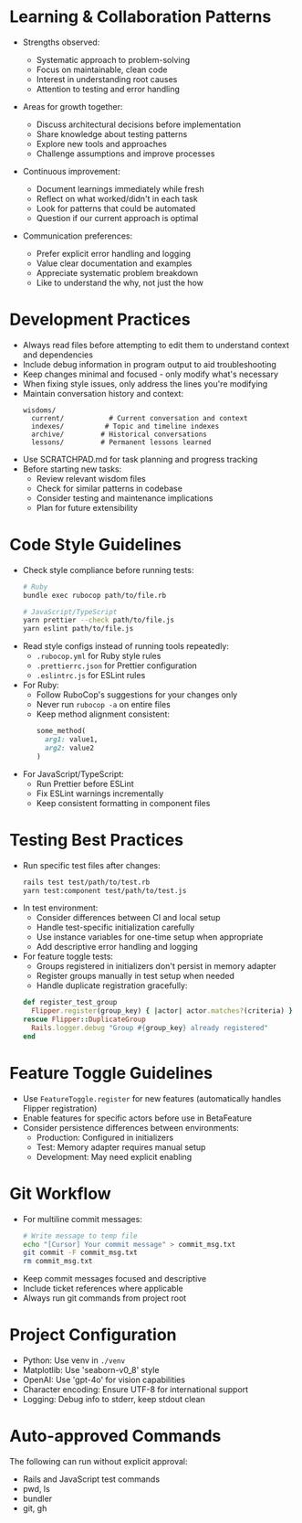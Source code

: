 # Learning & Collaboration Patterns

- Strengths observed:
  - Systematic approach to problem-solving
  - Focus on maintainable, clean code
  - Interest in understanding root causes
  - Attention to testing and error handling

- Areas for growth together:
  - Discuss architectural decisions before implementation
  - Share knowledge about testing patterns
  - Explore new tools and approaches
  - Challenge assumptions and improve processes

- Continuous improvement:
  - Document learnings immediately while fresh
  - Reflect on what worked/didn't in each task
  - Look for patterns that could be automated
  - Question if our current approach is optimal

- Communication preferences:
  - Prefer explicit error handling and logging
  - Value clear documentation and examples
  - Appreciate systematic problem breakdown
  - Like to understand the why, not just the how

# Development Practices

- Always read files before attempting to edit them to understand context and dependencies
- Include debug information in program output to aid troubleshooting
- Keep changes minimal and focused - only modify what's necessary
- When fixing style issues, only address the lines you're modifying
- Maintain conversation history and context:
  ```
  wisdoms/
    current/           # Current conversation and context
    indexes/          # Topic and timeline indexes
    archive/         # Historical conversations
    lessons/         # Permanent lessons learned
  ```
- Use SCRATCHPAD.md for task planning and progress tracking
- Before starting new tasks:
  - Review relevant wisdom files
  - Check for similar patterns in codebase
  - Consider testing and maintenance implications
  - Plan for future extensibility

# Code Style Guidelines

- Check style compliance before running tests:
  ```bash
  # Ruby
  bundle exec rubocop path/to/file.rb

  # JavaScript/TypeScript
  yarn prettier --check path/to/file.js
  yarn eslint path/to/file.js
  ```
- Read style configs instead of running tools repeatedly:
  - `.rubocop.yml` for Ruby style rules
  - `.prettierrc.json` for Prettier configuration
  - `.eslintrc.js` for ESLint rules
- For Ruby:
  - Follow RuboCop's suggestions for your changes only
  - Never run `rubocop -a` on entire files
  - Keep method alignment consistent:
    ```ruby
    some_method(
      arg1: value1,
      arg2: value2
    )
    ```
- For JavaScript/TypeScript:
  - Run Prettier before ESLint
  - Fix ESLint warnings incrementally
  - Keep consistent formatting in component files

# Testing Best Practices

- Run specific test files after changes:
  ```bash
  rails test test/path/to/test.rb
  yarn test:component test/path/to/test.js
  ```
- In test environment:
  - Consider differences between CI and local setup
  - Handle test-specific initialization carefully
  - Use instance variables for one-time setup when appropriate
  - Add descriptive error handling and logging
- For feature toggle tests:
  - Groups registered in initializers don't persist in memory adapter
  - Register groups manually in test setup when needed
  - Handle duplicate registration gracefully:
  ```ruby
  def register_test_group
    Flipper.register(group_key) { |actor| actor.matches?(criteria) }
  rescue Flipper::DuplicateGroup
    Rails.logger.debug "Group #{group_key} already registered"
  end
  ```

# Feature Toggle Guidelines

- Use `FeatureToggle.register` for new features (automatically handles Flipper registration)
- Enable features for specific actors before use in BetaFeature
- Consider persistence differences between environments:
  - Production: Configured in initializers
  - Test: Memory adapter requires manual setup
  - Development: May need explicit enabling

# Git Workflow

- For multiline commit messages:
  ```bash
  # Write message to temp file
  echo "[Cursor] Your commit message" > commit_msg.txt
  git commit -F commit_msg.txt
  rm commit_msg.txt
  ```
- Keep commit messages focused and descriptive
- Include ticket references where applicable
- Always run git commands from project root

# Project Configuration

- Python: Use venv in `./venv`
- Matplotlib: Use 'seaborn-v0_8' style
- OpenAI: Use 'gpt-4o' for vision capabilities
- Character encoding: Ensure UTF-8 for international support
- Logging: Debug info to stderr, keep stdout clean

# Auto-approved Commands
The following can run without explicit approval:
- Rails and JavaScript test commands
- pwd, ls
- bundler
- git, gh
